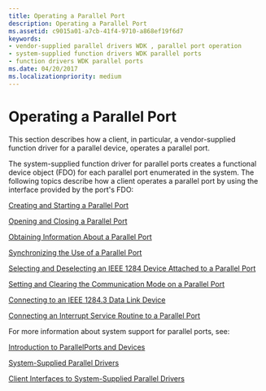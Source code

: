 ```yaml
---
title: Operating a Parallel Port
description: Operating a Parallel Port
ms.assetid: c9015a01-a7cb-41f4-9710-a868ef19f6d7
keywords:
- vendor-supplied parallel drivers WDK , parallel port operation
- system-supplied function drivers WDK parallel ports
- function drivers WDK parallel ports
ms.date: 04/20/2017
ms.localizationpriority: medium
---
```


# Operating a Parallel Port





This section describes how a client, in particular, a vendor-supplied function driver for a parallel device, operates a parallel port.

The system-supplied function driver for parallel ports creates a functional device object (FDO) for each parallel port enumerated in the system. The following topics describe how a client operates a parallel port by using the interface provided by the port's FDO:

[Creating and Starting a Parallel Port](creating-and-starting-a-parallel-port.md)

[Opening and Closing a Parallel Port](opening-and-closing-a-parallel-port.md)

[Obtaining Information About a Parallel Port](obtaining-information-about-a-parallel-port.md)

[Synchronizing the Use of a Parallel Port](synchronizing-the-use-of-a-parallel-port.md)

[Selecting and Deselecting an IEEE 1284 Device Attached to a Parallel Port](selecting-and-deselecting-an-ieee-1284-device-attached-to-a-parallel-p.md)

[Setting and Clearing the Communication Mode on a Parallel Port](setting-and-clearing-the-communication-mode-on-a-parallel-port.md)

[Connecting to an IEEE 1284.3 Data Link Device](connecting-to-an-ieee-1284-3-data-link-device.md)

[Connecting an Interrupt Service Routine to a Parallel Port](connecting-an-interrupt-service-routine-to-a-parallel-port.md)

For more information about system support for parallel ports, see:

[Introduction to ParallelPorts and Devices](introduction-to-parallel-ports-and-devices.md)

[System-Supplied Parallel Drivers](system-supplied-parallel-drivers.md)

[Client Interfaces to System-Supplied Parallel Drivers](https://docs.microsoft.com/windows-hardware/drivers/ddi/index)

 

 




